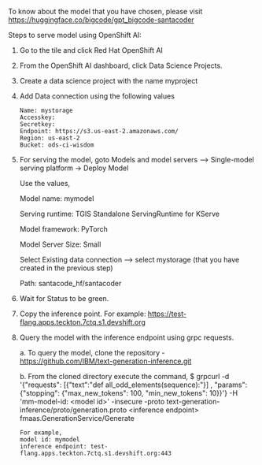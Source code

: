 To know about the model that you have chosen, please visit https://huggingface.co/bigcode/gpt_bigcode-santacoder

Steps to serve model using OpenShift AI:

1. Go to the tile and click Red Hat OpenShift AI
2. From the OpenShift AI dashboard, click Data Science Projects.
3. Create a data science project with the name myproject
4. Add Data connection using the following values
   
       Name: mystorage
       Accesskey: 
       Secretkey:
       Endpoint: https://s3.us-east-2.amazonaws.com/
       Region: us-east-2
       Bucket: ods-ci-wisdom

6. For serving the model, goto Models and model servers --> Single-model serving platform -> Deploy Model

     Use the values,
   
     Model name: mymodel
   
     Serving runtime: TGIS Standalone ServingRuntime for KServe
   
     Model framework: PyTorch
   
     Model Server Size: Small
   
     Select Existing data connection --> select mystorage (that you have created in the previous step)
   
     Path: santacode_hf/santacoder

8. Wait for Status to be green.

9. Copy the inference point. For example:  https://test-flang.apps.teckton.7ctq.s1.devshift.org
10. Query the model with the inference endpoint using grpc requests.
    
    a. To query the model, clone the repository - https://github.com/IBM/text-generation-inference.git
   
    b. From the cloned directory execute the command,
        $ grpcurl -d '{"requests": [{"text":"def all_odd_elements(sequence):"}] ,  "params": {"stopping": {"max_new_tokens": 100, "min_new_tokens": 10}}'} -H 'mm-model-id: \<model id\>' -insecure -proto text-generation-inference/proto/generation.proto \<inference endpoint\> fmaas.GenerationService/Generate
     
        For example,
        model id: mymodel
        inference endpoint: test-flang.apps.teckton.7ctq.s1.devshift.org:443

